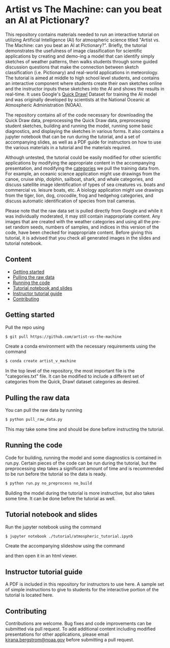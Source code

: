 # Artist vs The Machine: can you beat an AI at Pictionary?

This repository contains materials needed to run an interactive tutorial on utilizing Artificial Intelligence (AI) for atmospheric science titled "Artist vs. The Machine: can you beat an AI at Pictionary?". Briefly, the tutorial demonstrates the usefulness of image classification for scientific applications by creating and demo-ing a model that can identify simply sketches of weather patterns, then walks students through some guided discussion questions that make the connection between sketch classification (i.e. Pictionary) and real-world applications in meteorology. The tutorial is aimed at middle to high school level students, and contains an interactive component where students create their own sketches online and the instructor inputs these sketches into the AI and shows the results in real-time. It uses Google's [Quick Draw!](https://quickdraw.withgoogle.com) Dataset for training the AI model and was originally developed by scientists at the National Oceanic at Atmospheric Administration (NOAA).

The repository contains all of the code necessary for downloading the Quick Draw data, preprocessing the Quick Draw data, preprocessing student sketches, building and running the model, running some basic diagnostics, and displaying the sketches in various forms. It also contains a jupyter notebook that can be run during the tutorial, and a set of accompanying slides, as well as a PDF guide for instructors on how to use the various materials in a tutorial and the materials required.

Although untested, the tutorial could be easily modified for other scientific applications by modifying the appropriate content in the accompanying presentation, and modifying the [categories](categories.txt) we pull the training data from. For example, an oceanic science application might use drawings from the canoe, cruise ship, dolphin, sailboat, shark, and whale categories, and discuss satellite image identification of types of sea creatures vs. boats and commercial vs. leisure boats, etc. A biology application might use drawings from the tiger, lion, dog, crocodile, frog and hedgehog categories, and discuss automatic identification of species from trail cameras.

Please note that the raw data set is pulled directly from Google and while it was individually moderated, it may still contain inappropriate content. Any images that are created with the weather categories and using all the pre-set random seeds, numbers of samples, and indices in this version of the code, have been checked for inappropriate content. Before giving this tutorial, it is advised that you check all generated images in the slides and tutorial notebook.

## Content
- [Getting started](#getting-started)
- [Pulling the raw data](#pulling-the-raw-data)
- [Running the code](#running-the-code)
- [Tutorial notebook and slides](#tutorial-notebook-and-slides)
- [Instructor tutorial guide](#instructor-tutorial-guide)
- [Contributing](#contributing)

## Getting started
Pull the repo using
```sh
$ git pull https://github.com/artist-vs-the-machine
```
Create a conda environment with the necessary requirements using the command
```sh
$ conda create artist_v_machine
```
In the top level of the repository, the most important file is the "categories.txt" file. It can be modified to include a different set of categories from the Quick, Draw! dataset categories as desired.

## Pulling the raw data
You can pull the raw data by running 
```sh
$ python pull_raw_data.py
```
This may take some time and should be done before instructing the tutorial.

## Running the code
Code for building, running the model and some diagnostics is contained in run.py. Certain pieces of the code can be run during the tutorial, but the preprocessing step takes a significant amount of time and is recommended to be run before the tutorial so the data is ready.
```sh
$ python run.py no_preprocess no_build
```
Building the model during the tutorial is more instructive, but also takes some time. It can be done before the tutorial as well.

## Tutorial notebook and slides
Run the jupyter notebook using the command
```sh
$ jupyter notebook ./tutorial/atmospheric_tutorial.ipynb
```
Create the accompanying slideshow using the command

and then open it in an html viewer.

## Instructor tutorial guide
A PDF is included in this repository for instructors to use here. A sample set of simple instructions to give to students for the interactive portion of the tutorial is located here.

## Contributing
Contributions are welcome. Bug fixes and code improvements can be submitted via pull request. To add additional content including modified presentations for other applications, please email [kirana.bergstrom@noaa.gov](mailto:kirana.bergstrom@noaa.gov) before submitting a pull request.
